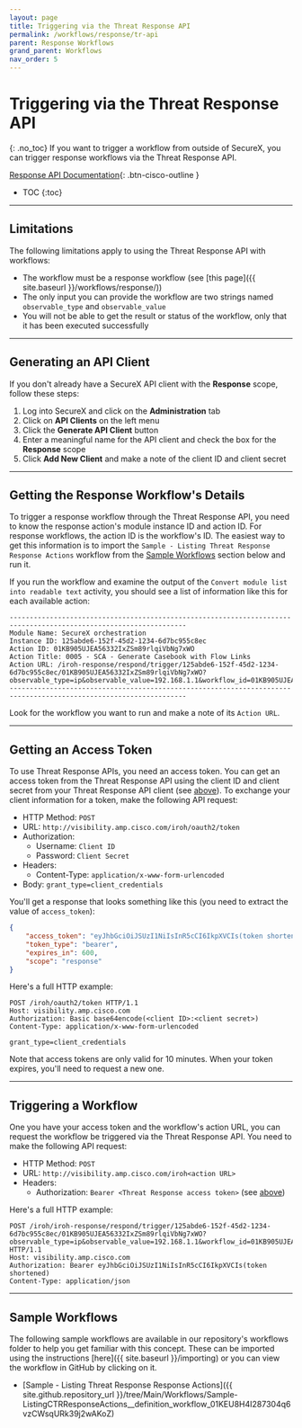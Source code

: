 ```yaml
---
layout: page
title: Triggering via the Threat Response API
permalink: /workflows/response/tr-api
parent: Response Workflows
grand_parent: Workflows
nav_order: 5
---
```


# Triggering via the Threat Response API
{: .no_toc}
If you want to trigger a workflow from outside of SecureX, you can trigger response workflows via the Threat Response API.

[Response API Documentation](https://visibility.amp.cisco.com/iroh/iroh-response/index.html){: .btn-cisco-outline }

- TOC
{:toc}

---

## Limitations
The following limitations apply to using the Threat Response API with workflows:
* The workflow must be a response workflow (see [this page]({{ site.baseurl }}/workflows/response/))
* The only input you can provide the workflow are two strings named `observable_type` and `observable_value`
* You will not be able to get the result or status of the workflow, only that it has been executed successfully

---

## Generating an API Client
If you don't already have a SecureX API client with the **Response** scope, follow these steps:

1. Log into SecureX and click on the **Administration** tab
1. Click on **API Clients** on the left menu
1. Click the **Generate API Client** button
1. Enter a meaningful name for the API client and check the box for the **Response** scope
1. Click **Add New Client** and make a note of the client ID and client secret

---

## Getting the Response Workflow's Details
To trigger a response workflow through the Threat Response API, you need to know the response action's module instance ID and action ID. For response workflows, the action ID is the workflow's ID. The easiest way to get this information is to import the `Sample - Listing Threat Response Response Actions` workflow from the [Sample Workflows](#sample-workflows) section below and run it.

If you run the workflow and examine the output of the `Convert module list into readable text` activity, you should see a list of information like this for each available action:
```text
------------------------------------------------------------------------------------------------------------------
Module Name: SecureX orchestration
Instance ID: 125abde6-152f-45d2-1234-6d7bc955c8ec
Action ID: 01KB905UJEA56332IxZSm89rlqiVbNg7xWO
Action Title: 0005 - SCA - Generate Casebook with Flow Links
Action URL: /iroh-response/respond/trigger/125abde6-152f-45d2-1234-6d7bc955c8ec/01KB905UJEA56332IxZSm89rlqiVbNg7xWO?observable_type=ip&observable_value=192.168.1.1&workflow_id=01KB905UJEA56332IxZSm89rlqiVbNg7xWO
------------------------------------------------------------------------------------------------------------------
```

Look for the workflow you want to run and make a note of its `Action URL`.

---

## Getting an Access Token
To use Threat Response APIs, you need an access token. You can get an access token from the Threat Response API using the client ID and client secret from your Threat Response API client (see [above](#generating-an-api-client)). To exchange your client information for a token, make the following API request:
* HTTP Method: `POST`
* URL: `http://visibility.amp.cisco.com/iroh/oauth2/token`
* Authorization:
	* Username: `Client ID`
	* Password: `Client Secret`
* Headers:
	* Content-Type: `application/x-www-form-urlencoded`
* Body: `grant_type=client_credentials`

You'll get a response that looks something like this (you need to extract the value of `access_token`):
```json
{
    "access_token": "eyJhbGciOiJSUzI1NiIsInR5cCI6IkpXVCIs(token shortened)",
    "token_type": "bearer",
    "expires_in": 600,
    "scope": "response"
}
```

Here's a full HTTP example:
```text
POST /iroh/oauth2/token HTTP/1.1
Host: visibility.amp.cisco.com
Authorization: Basic base64encode(<client ID>:<client secret>)
Content-Type: application/x-www-form-urlencoded

grant_type=client_credentials
```

Note that access tokens are only valid for 10 minutes. When your token expires, you'll need to request a new one.

---

## Triggering a Workflow
One you have your access token and the workflow's action URL, you can request the workflow be triggered via the Threat Response API. You need to make the following API request:
* HTTP Method: `POST`
* URL: `http://visibility.amp.cisco.com/iroh<action URL>`
* Headers:
	* Authorization: `Bearer <Threat Response access token>` (see [above](#getting-an-access-token))

Here's a full HTTP example:
```text
POST /iroh/iroh-response/respond/trigger/125abde6-152f-45d2-1234-6d7bc955c8ec/01KB905UJEA56332IxZSm89rlqiVbNg7xWO?observable_type=ip&observable_value=192.168.1.1&workflow_id=01KB905UJEA56332IxZSm89rlqiVbNg7xWO HTTP/1.1
Host: visibility.amp.cisco.com
Authorization: Bearer eyJhbGciOiJSUzI1NiIsInR5cCI6IkpXVCIs(token shortened)
Content-Type: application/json
```

---

## Sample Workflows
The following sample workflows are available in our repository's workflows folder to help you get familiar with this concept. These can be imported using the instructions [here]({{ site.baseurl }}/importing) or you can view the workflow in GitHub by clicking on it.

* [Sample - Listing Threat Response Response Actions]({{ site.github.repository_url }}/tree/Main/Workflows/Sample-ListingCTRResponseActions__definition_workflow_01KEU8H4I287304q6vzCWsqURk39j2wAKoZ)